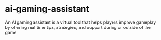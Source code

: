 # ai-gaming-assistant
An AI gaming assistant is a virtual tool that helps players improve gameplay by offering real time tips, strategies, and support during or outside of the game
